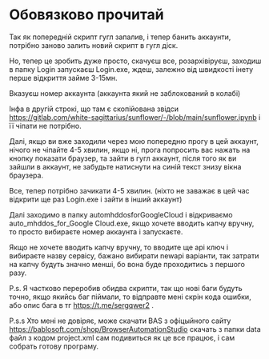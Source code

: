 # Обовязково прочитай
Так як попередній скрипт гугл запалив, і тепер банить аккаунти, потрібно заново залить новий скрипт в гугл діск.

Но, тепер це зробить дуже просто, скачуєш все, розархівіруєш, заходиш в папку Login запускаєш Login.exe, ждеш, залежно від швидкості інету перше відкриття займе 3-15мн.

Вказуєш номер аккаунта (аккаунта який не заблокований в колабі)

Інфа в другій строкі, що там є скопійована звідси https://gitlab.com/white-sagittarius/sunflower/-/blob/main/sunflower.ipynb і її чіпати не потрібно.

Далі, якщо ви вже заходили через мою попередню прогу в цей аккаунт, нічого не чіпайте 4-5 хвилин, якщо ні, прога попросить вас нажать на кнопку показати браузер, та зайти в гугл аккаунт, після того як ви зайшли в аккаунт, не забудьте натиснути на синій текст знизу вікна браузера.

Все, тепер потрібно зачикати 4-5 хвилин. (ніхто не заважає в цей час відкрити ще раз Login.exe і зайти в інший аккаунт)

Далі заходимо в папку automhddosforGoogleCloud і відкриваємо auto_mhddos_for_Google Cloud.exe, якщо хочете вводить капчу вручну, то просто вибираєте номер аккаунта і запускаєте.

Якщо не хочете вводить капчу вручну, то вводите ще api ключ і вибираєте назву сервісу, бажано вибирати newapi варіанти, так затрати на капчу будуть значно менші, бо вона буде проходитись з першого разу.

P.s. Я частково переробив обидва скрипти, так що нові баги будуть точно, якщо якийсь баг піймали, то відправте мені скрін кода ошибки, або опис бага в тг https://t.me/sergqwer2 .

P.s.s Хто мені не довіряє, може скачати BAS з офіцыйного сайту https://bablosoft.com/shop/BrowserAutomationStudio скачать з папки data файл з кодом project.xml сам подивиться як це все працює, і сам собрать готову програму.
